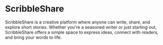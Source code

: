 # ScribbleShare
ScribbleShare is a creative platform where anyone can write, share, and explore short stories. Whether you're a seasoned writer or just starting out, ScribbleShare offers a simple space to express ideas, connect with readers, and bring your words to life.

